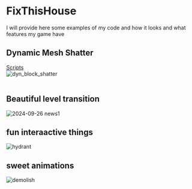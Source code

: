 # FixThisHouse
I will provide here some examples of my code and how it looks and what features my game have<br>

## Dynamic Mesh Shatter
[Scripts](https://github.com/MajestyCorp/FixThisHouse/tree/main/DynamicShatterMesh)<br>
![dyn_block_shatter](https://github.com/user-attachments/assets/2b1132b8-bcd8-4a0a-ba6a-78ca0fef20e0)<br><br>

## Beautiful level transition
![2024-09-26 news1](https://github.com/user-attachments/assets/1c13de14-2a55-4422-ae91-6cb19cb0c882)

## fun interaactive things
![hydrant](https://github.com/user-attachments/assets/5f36e4d1-4c08-45d8-9a69-2c193435527d)

## sweet animations
![demolish](https://github.com/user-attachments/assets/e294502d-80c3-43b2-a459-4506702cfb5e)
